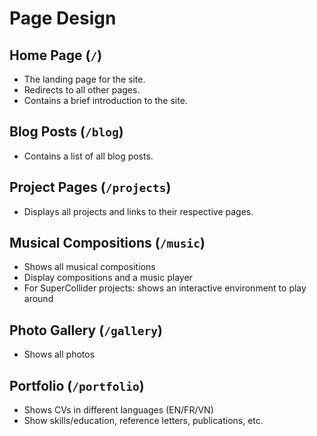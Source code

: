 # Page Design

## Home Page (`/`)
- The landing page for the site.
- Redirects to all other pages.
- Contains a brief introduction to the site.

## Blog Posts (`/blog`)
- Contains a list of all blog posts.

## Project Pages (`/projects`)
- Displays all projects and links to their respective pages.

## Musical Compositions (`/music`)
- Shows all musical compositions
- Display compositions and a music player
- For SuperCollider projects: shows an interactive environment to play around

## Photo Gallery (`/gallery`)
- Shows all photos

## Portfolio (`/portfolio`)
- Shows CVs in different languages (EN/FR/VN)
- Show skills/education, reference letters, publications, etc.